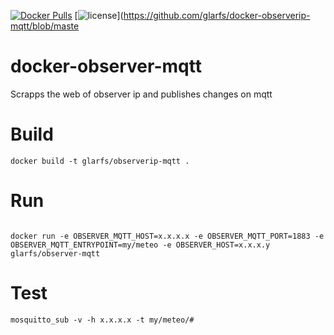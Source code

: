 [![Docker Pulls](https://img.shields.io/docker/pulls/glarfs/observerip-mqtt.svg)](https://hub.docker.com/r/glarfs/docker-observerip-mqtt/)
[![license](https://img.shields.io/github/license/glarfs/docker-observerip-mqtt.svg)](https://github.com/glarfs/docker-observerip-mqtt/blob/maste
# docker-observer-mqtt

Scrapps the web of observer ip and publishes changes on mqtt


# Build

```
docker build -t glarfs/observerip-mqtt .
```

# Run

```

docker run -e OBSERVER_MQTT_HOST=x.x.x.x -e OBSERVER_MQTT_PORT=1883 -e OBSERVER_MQTT_ENTRYPOINT=my/meteo -e OBSERVER_HOST=x.x.x.y glarfs/observer-mqtt
```


# Test

```
mosquitto_sub -v -h x.x.x.x -t my/meteo/#
```
